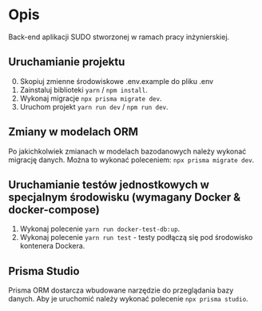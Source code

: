 # Opis

Back-end aplikacji SUDO stworzonej w ramach pracy inżynierskiej.

## Uruchamianie projektu

0. Skopiuj zmienne środowiskowe .env.example do pliku .env
1. Zainstaluj biblioteki `yarn` / `npm install`.
2. Wykonaj migracje `npx prisma migrate dev`.
3. Uruchom projekt `yarn run dev` / `npm run dev`.

## Zmiany w modelach ORM

Po jakichkolwiek zmianach w modelach bazodanowych należy wykonać migrację danych.
Można to wykonać poleceniem: `npx prisma migrate dev`.

## Uruchamianie testów jednostkowych w specjalnym środowisku (wymagany Docker & docker-compose)

1. Wykonaj polecenie `yarn run docker-test-db:up`.
2. Wykonaj polecenie `yarn run test` - testy podłączą się pod środowisko kontenera Dockera.

## Prisma Studio

Prisma ORM dostarcza wbudowane narzędzie do przeglądania bazy danych. Aby je uruchomić należy wykonać polecenie `npx prisma studio`.
